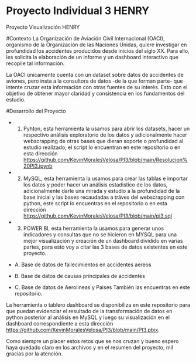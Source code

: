 # Proyecto Individual 3 HENRY
Proyecto Visualización HENRY

#Contexto
La Organización de Aviación Civil Internacional (OACI), organismo de la Organización de las Naciones Unidas, quiere investigar en profundidad los accidentes producidos desde inicios del siglo XX. Para ello, les solicita la elaboración de un informe y un dashboard interactivo que recopile tal información.

La OACI únicamente cuenta con un dataset sobre datos de accidentes de aviones, pero insta a la consultora de datos -de la que forman parte- que intente cruzar esta información con otras fuentes de su interés. Esto con el objetivo de obtener mayor claridad y consistencia en los fundamentos del estudio.

#Desarrollo del Proyecto
- 1. Pyhton, esta herramienta la usamos para abrir los datasets, hacer un respectivo análisis exploratorio de los datos y adicionalmente hacer webscrapping de otras bases que dieran soporte o profundidad al estudio realizado, el script lo encuentran en este repositorio o en esta dirección https://github.com/KevinMoralesVelosa/PI3/blob/main/Resolucion%20PI3.ipynb

- 2. MySQL, esta herramienta la usamos para crear las tablas e importar los datos y poder hacer un análisis estadistico de los datos, adicionalmente darle una mirada y estudio a la profundidad de la base inicial y las bases recaudadas a tráves del webscrapping con python, este script lo encuentras en el repositorio o en esta dirección https://github.com/KevinMoralesVelosa/PI3/blob/main/pi3.sql

- 3. POWER BI, esta herramienta la usamos para generar unos indicadores y consultas que no se hicieron en MYSQL para una mejor visualización y creación de un dashboard dividido en varias partes, para esto voy a citar las 3 bases de datos existentes en este proyecto..
 - A. Base de datos de fallecimientos en accidentes aereos
 - B. Base de datos de causas principales de accidentes 
 - C. Base de datos de Aerolineas y Paises 
 También las encuentras en este repositorio.
 
 La herramienta o tablero dashboard se disponibiliza en este repositorio para que puedan evidenciar el resultado de la transformación de datos en python posterior al análisis en MySQL y luego su visualización en el dashboard correspondiente a esta dirección  https://github.com/KevinMoralesVelosa/PI3/blob/main/PI3.pbix.
 
 Como siempre un placer estos retos que se nos cruzan y bueno espero haya quedado claro en los archivos y en el resumen del proyecto, mil gracias por la atención.
